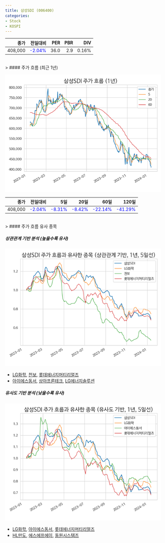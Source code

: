 ```yaml
---
title: 삼성SDI (006400)
categories:
- Stock
- KOSPI
---
```


|종가|전일대비|PER|PBR|DIV|
|---:|-------:|--:|--:|--:|
|408,000|<span style="color: blue">-2.04%</span>|36.0|2.9|0.16%|

<!-- more -->
<br>
> #### 주가 흐름 (최근 1년)

![006400](/assets/images/stock/006400.png)

|종가|전일대비|5일|20일|60일|120일|
|---:|-------:|--:|---:|---:|----:|
|408,000|<span style="color: blue">-2.04%</span>|<span style="color: blue">-8.31%</span>|<span style="color: blue">-8.42%</span>|<span style="color: blue">-22.14%</span>|<span style="color: blue">-41.29%</span>|

<br>
> #### 주가 흐름 유사 종목

##### 상관관계 기반 분석 (높을수록 유사)
![006400](/assets/images/stock/006400_corr.png)
- [LG화학](/051910/), [천보](/278280/), [롯데에너지머티리얼즈](/020150/)
- [아이에스동서](/010780/), [상아프론테크](/089980/), [LG에너지솔루션](/373220/)

##### 유사도 기반 분석 (낮을수록 유사)	
![006400](/assets/images/stock/006400_sim.png)
- [LG화학](/051910/), [아이에스동서](/010780/), [롯데에너지머티리얼즈](/020150/)
- [HL만도](/204320/), [에스에프에이](/056190/), [동원시스템즈](/014820/)